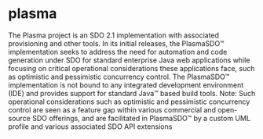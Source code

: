 plasma
======

The Plasma project is an SDO 2.1 implementation with associated provisioning and other tools. In its initial releases, the PlasmaSDO™ implementation seeks to address the need for automation and code generation under SDO for standard enterprise Java web applications while focusing on critical operational considerations these applications face, such as optimistic and pessimistic concurrency control. The PlasmaSDO™ implementation is not bound to any integrated development environment (IDE) and provides support for standard Java™ based build tools. Note: Such operational considerations such as optimistic and pessimistic concurrency control are seen as a feature gap within various commercial and open-source SDO offerings, and are facilitated in PlasmaSDO™ by a custom UML profile and various associated SDO API extensions